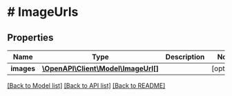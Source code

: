 # # ImageUrls

## Properties

Name | Type | Description | Notes
------------ | ------------- | ------------- | -------------
**images** | [**\OpenAPI\Client\Model\ImageUrl[]**](ImageUrl.md) |  | [optional] 

[[Back to Model list]](../../README.md#documentation-for-models) [[Back to API list]](../../README.md#documentation-for-api-endpoints) [[Back to README]](../../README.md)


